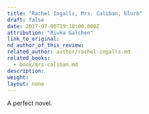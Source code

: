 ```yaml
---
title: "Rachel Ingalls, Mrs. Caliban, blurb"
draft: false
date: 2017-07-06T19:18:00.000Z
attribution: "Rivka Galchen"
link_to_original:
nd_author_of_this_review:
related_author: author/rachel-ingalls.md
related_books:
  - book/mrs-caliban.md
description:
weight:
layout: none
---
```

A perfect novel.

